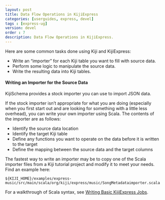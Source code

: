 ```yaml
---
layout: post
title: Data Flow Operations in KijiExpress
categories: [userguides, express, devel]
tags : [express-ug]
version: devel
order : 7
description: Data Flow Operations in KijiExpress.
---
```


Here are some common tasks done using Kiji and KijiExpress:

* Write an “importer” for each Kiji table you want to fill with source data.
* Perform some logic to manipulate the source data.
* Write the resulting data into Kiji tables.


#### Writing an Importer for the Source Data

KijiSchema provides a stock importer you can use to import JSON data.

If the stock importer isn’t appropriate for what you are doing (especially when you first
start out and are looking for something with a little less overhead), you can write your
own importer using Scala. The contents of the importer are as follows:

* Identify the source data location
* Identify the target Kiji table
* Define any functions you want to operate on the data before it is written to the target
* Define the mapping between the source data and the target columns

The fastest way to write an importer may be to copy one of the Scala importer files from a
Kiji tutorial project and modify it to meet your needs. Find an example here:

    ${KIJI_HOME}/examples/express-music/src/main/scala/org/kiji/express/music/SongMetadataimporter.scala

For a walkthrough of Scala syntax, see [Writing Basic KijiExpress Jobs](../basic-jobs).

